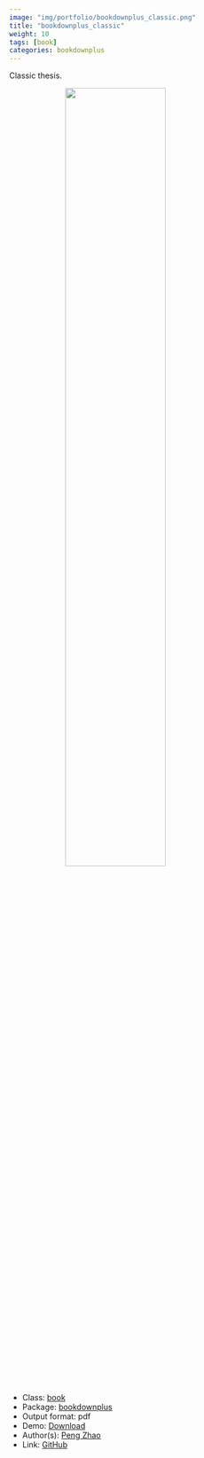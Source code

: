 ```yaml
---
image: "img/portfolio/bookdownplus_classic.png"
title: "bookdownplus_classic"
weight: 10
tags: [book]
categories: bookdownplus
---
```


Classic thesis.

<!--more-->

<a href="../../img/portfolio/bookdownplus_classic.png"><img class = "jf-image-shadow" src="../../img/portfolio/bookdownplus_classic.png" style="display: block; margin: auto;" width="60%"></a>

- Class: [book](../../tags/book)
- Package: [bookdownplus](bookdownplus)
- Output format: pdf
- Demo: [Download](https://pzhaonet.github.io/bookdownplus/inst2/classic/showcase/thesis_classic.pdf)
- Author(s): [Peng Zhao](https://pzhao.org)
- Link: [GitHub](https://github.com/pzhaonet/bookdownplus)



